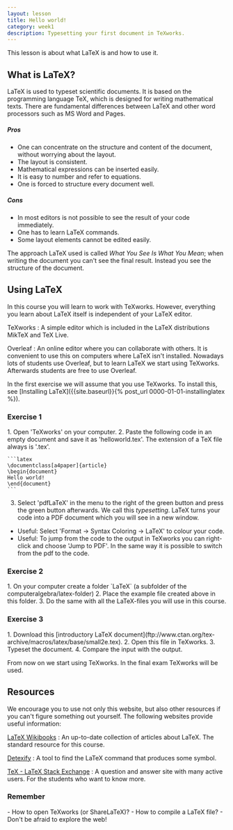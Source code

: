 ```yaml
---
layout: lesson
title: Hello world!
category: week1
description: Typesetting your first document in TeXworks.
---
```

This lesson is about what LaTeX is and how to use it.

What is LaTeX?
--------------

LaTeX is used to typeset scientific documents. It is based on the
programming language TeX, which is designed for writing mathematical
texts. There are fundamental differences between LaTeX and other word
processors such as MS Word and Pages.

##### Pros

-   One can concentrate on the structure and content of the document,
    without worrying about the layout.
-   The layout is consistent.
-   Mathematical expressions can be inserted easily.
-   It is easy to number and refer to equations.
-   One is forced to structure every document well.

##### Cons

-   In most editors is not possible to see the result of your
    code immediately.
-   One has to learn LaTeX commands.
-   Some layout elements cannot be edited easily.

The approach LaTeX used is called *What You See Is What You Mean*; when
writing the document you can't see the final result. Instead you see the
structure of the document.

Using LaTeX
-----------

In this course you will learn to work with TeXworks. However, everything
you learn about LaTeX itself is independent of your LaTeX editor.

TeXworks
:   A simple editor which is included in the LaTeX distributions MikTeX
    and TeX Live.

Overleaf
:   An online editor where you can collaborate with others. It is
    convenient to use this on computers where LaTeX isn't installed.
    Nowadays lots of students use Overleaf, but to learn LaTeX we start using TeXworks.
    Afterwards students are free to use Overleaf.

In the first exercise we will assume that you use TeXworks. To install
this, see [Installing LaTeX]({{site.baseurl}}{% post_url 0000-01-01-installinglatex %}).

<div class="panel panel-primary">
<h3 class="panel-heading panel-title">Exercise 1</h3>
<div class="panel-body">
1.  Open 'TeXworks' on your computer.
2.  Paste the following code in an empty document and save it as
    'helloworld.tex'. The extension of a TeX file always is '.tex'.

    ```latex
	\documentclass[a4paper]{article}
    \begin{document}
    Hello world!
    \end{document}
    ```

3. Select 'pdfLaTeX' in the menu to the right of the green button and
press the green button afterwards. We call this *typesetting*. LaTeX
turns your code into a PDF document which you will see in a new window.

-   Useful: Select 'Format -> Syntax Coloring -> LaTeX' to colour
    your code.
-   Useful: To jump from the code to the output in TeXworks you can
    right-click and choose 'Jump to PDF'. In the same way it is possible
    to switch from the pdf to the code.
</div></div>

<div class="panel panel-primary">
<h3 class="panel-heading panel-title">Exercise 2</h3>
<div class="panel-body">
1.  On your computer create a folder `LaTeX` (a subfolder of the computeralgebra/latex-folder)
2.  Place the example file created above in this folder.
3.  Do the same with all the LaTeX-files you will use in this course.
</div></div>

<div class="panel panel-primary">
<h3 class="panel-heading panel-title">Exercise 3</h3>
<div class="panel-body">
1.  Download this [introductory LaTeX document](ftp://www.ctan.org/tex-archive/macros/latex/base/small2e.tex).
2.  Open this file in TeXworks.
3.  Typeset the document.
4.  Compare the input with the output.
</div></div>

From now on we start using TeXworks. In the final exam TeXworks will be used.

Resources
---------

We encourage you to use not only this website, but also other resources
if you can't figure something out yourself. The following websites
provide useful information:

[LaTeX Wikibooks](https://en.wikibooks.org/wiki/LaTeX)
:   An up-to-date collection of articles about LaTeX. The standard resource for this course.

[Detexify](http://detexify.kirelabs.org/classify.html)
:   A tool to find the LaTeX command that produces some symbol.

[TeX - LaTeX Stack Exchange](http://tex.stackexchange.com)
:   A question and answer site with many active users. For the students who want to know more.

<div class="panel panel-success">
<h3 class="panel-heading panel-title"> Remember </h3>
<div class="panel-body">
- How to open TeXworks (or ShareLaTeX)?
- How to compile a LaTeX file?
- Don't be afraid to explore the web!

</div> </div>
